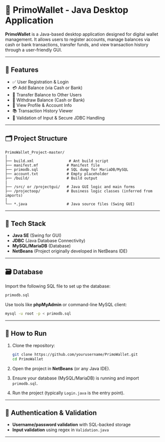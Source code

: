 # 💸 PrimoWallet - Java Desktop Application

**PrimoWallet** is a Java-based desktop application designed for digital wallet management. It allows users to register accounts, manage balances via cash or bank transactions, transfer funds, and view transaction history through a user-friendly GUI.

---

## 🧩 Features

* ✅ User Registration & Login
* 💳 Add Balance (via Cash or Bank)
* 🔁 Transfer Balance to Other Users
* 📄 Withdraw Balance (Cash or Bank)
* 👤 View Profile & Account Info
* 📚 Transaction History Viewer
* 🧠 Validation of Input & Secure JDBC Handling

---

## 🗂️ Project Structure

```
PrimoWallet_Project-master/
|
├── build.xml                # Ant build script
├── manifest.mf             # Manifest file
├── primodb.sql             # SQL dump for MariaDB/MySQL
├── account.txt             # Empty placeholder
├── /build/                 # Build output
|
├── /src/ or /projectgui/   # Java GUI logic and main forms
├── /projectoop/            # Business logic classes (inferred from imports)
|
└── *.java                  # Java source files (Swing GUI)
```

---

## 🚠 Tech Stack

* **Java SE** (Swing for GUI)
* **JDBC** (Java Database Connectivity)
* **MySQL/MariaDB** (Database)
* **NetBeans** (Project originally developed in NetBeans IDE)

---

## 🗃️ Database

Import the following SQL file to set up the database:

```sql
primodb.sql
```

Use tools like **phpMyAdmin** or command-line MySQL client:

```bash
mysql -u root -p < primodb.sql
```

---

## 🚀 How to Run

1. Clone the repository:

   ```bash
   git clone https://github.com/yourusername/PrimoWallet.git
   cd PrimoWallet
   ```

2. Open the project in **NetBeans** (or any Java IDE).

3. Ensure your database (MySQL/MariaDB) is running and import `primodb.sql`.

4. Run the project (typically `Login.java` is the entry point).

---

## 🔐 Authentication & Validation

* **Username/password validation** with SQL-backed storage
* **Input validation** using regex in `Validation.java`

---
